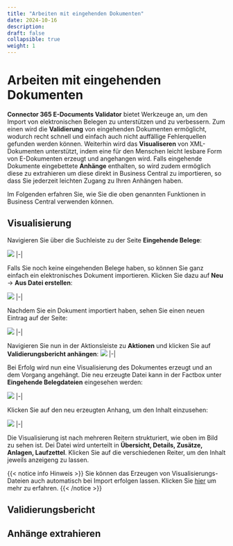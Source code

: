 ```yaml
---
title: "Arbeiten mit eingehenden Dokumenten"
date: 2024-10-16
description: 
draft: false
collapsible: true
weight: 1
---
```


# Arbeiten mit eingehenden Dokumenten 

**Connector 365 E-Documents Validator** bietet Werkzeuge an, um den Import von elektronischen Belegen
zu unterstützen und zu verbessern.
Zum einen wird die **Validierung** von eingehenden Dokumenten ermöglicht, wodurch recht schnell und einfach 
auch nicht auffällige Fehlerquellen gefunden werden können.
Weiterhin wird das **Visualiseren** von XML-Dokumenten unterstützt, indem eine für den Menschen leicht 
lesbare Form von E-Dokumenten erzeugt und angehangen wird.
Falls eingehende Dokumente eingebettete **Anhänge** enthalten, so wird zudem ermöglich diese zu extrahieren um 
diese direkt in Business Central zu importieren, so dass Sie jederzeit leichten Zugang zu Ihren Anhängen haben.

Im Folgenden erfahren Sie, wie Sie die oben genannten Funktionen in Business Central verwenden können.

## Visualisierung

Navigieren Sie über die Suchleiste zu der Seite **Eingehende Belege**:

![](images/apps/e-documents-validator/de/inc-docs-search-bar.png)
|-|

Falls Sie noch keine eingehenden Belege haben, so können Sie ganz einfach ein elektronisches Dokument importieren.
Klicken Sie dazu auf **Neu** -> **Aus Datei erstellen**:

![](images/apps/e-documents-validator/de/inc-docs-import-new-file.png)
|-|

Nachdem Sie ein Dokument importiert haben, sehen Sie einen neuen Eintrag auf der Seite:

![](images/apps/e-documents-validator/de/inc-docs-list-entries.png)
|-|

Navigieren Sie nun in der Aktionsleiste zu **Aktionen** und klicken Sie auf **Validierungsbericht anhängen**:
![](images/apps/e-documents-validator/de/inc-docs-action-visualize.png)
|-|

Bei Erfolg wird nun eine Visualisierung des Dokumentes erzeugt und an dem Vorgang angehängt. 
Die neu erzeugte Datei kann in der Factbox unter **Eingehende Belegdateien** eingesehen werden:

![](images/apps/e-documents-validator/de/inc-docs-factbox-visualization.png)
|-|

Klicken Sie auf den neu erzeugten Anhang, um den Inhalt einzusehen:

![](images/apps/e-documents-validator/de/visualization-file.png)
|-|

Die Visualisierung ist nach mehreren Reitern strukturiert, wie oben im Bild zu sehen ist.
Dei Datei wird unterteilt in **Übersicht, Details, Zusätze, Anlagen, Laufzettel**.
Klicken Sie auf die verschiedenen Reiter, um den Inhalt jeweils anzeigeng zu lassen.

{{< notice info Hinweis >}}
Sie können das Erzeugen von Visualisierungs-Dateien auch automatisch bei Import erfolgen lassen.
Klicken Sie [hier](/de-de/apps/e-documents-validator/first-steps/setup/base-setup) um mehr zu erfahren.
{{< /notice >}}

## Validierungsbericht



## Anhänge extrahieren